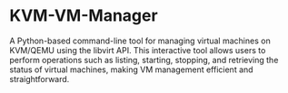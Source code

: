 # KVM-VM-Manager
A Python-based command-line tool for managing virtual machines on KVM/QEMU using the libvirt API. This interactive tool allows users to perform operations such as listing, starting, stopping, and retrieving the status of virtual machines, making VM management efficient and straightforward.
